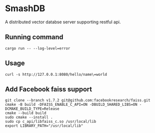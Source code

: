 # SmashDB
A distributed vector databse server supporting restful api.

## Running command
```
cargo run -- --log-level=error
```

## Usage
```
curl -s http://127.0.0.1:8080/hello/name\=world
```


## Add Facebook faiss support
```
git clone --branch v1.7.2 git@github.com:facebookresearch/faiss.git
cmake -B build -DFAISS_ENABLE_C_API=ON -DBUILD_SHARED_LIBS=ON -DCMAKE_BUILD_TYPE=Release
cmake --build build
sudo cmake --install .
sudo cp c_api/libfaiss_c.so /usr/local/lib
export LIBRARY_PATH="/usr/local/lib"

```
